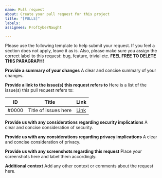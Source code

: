 ```yaml
---
name: Pull request
about: Create your pull request for this project
title: "[PULLS]"
labels: 
assignees: ProfCyberNaught

---
```


Please use the following template to help submit your request. If you feel a section does not apply, leave it as is. Also, please make sure you assign the correct label to this request: bug, feature, trivial etc. **FEEL FREE TO DELETE THIS PARAGRAPH!**

**Provide a summary of your changes**
A clear and concise summary of your changes.

**Provide a link to the issue(s) this request refers to**
Here is a list of the issue(s) this pull request refers to:

| ID | Title | Link |
| --- | --- | --- |
#0000| Title of issues here | [Link](#)|

**Provide us with any considerations regarding security implications**
A clear and concise consideration of security.

**Provide us with any considerations regarding privacy implications**
A clear and concise consideration of privacy.

**Provide us with any screenshots regarding this request**
Place your screenshots here and label them accordingly.

**Additional context**
Add any other context or comments about the request here.
